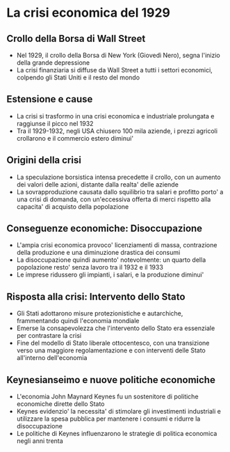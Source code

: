 # La crisi economica del 1929

## Crollo della Borsa di Wall Street
- Nel 1929, il crollo della Borsa di New York (Giovedì Nero), segna l'inizio della grande depressione
- La crisi finanziaria si diffuse da Wall Street a tutti i settori economici, colpendo gli Stati Uniti e il resto
del mondo

## Estensione e cause
- La crisi si trasformo in una crisi economica e industriale prolungata e raggiunse il picco nel 1932
- Tra il 1929-1932, negli USA chiusero 100 mila aziende, i prezzi agricoli crollarono e il commercio estero diminui'

## Origini della crisi
- La speculazione borsistica intensa precedette il crollo, con un aumento dei valori delle azioni, distante dalla
realta' delle aziende
- La sovrapproduzione causata dallo squilibrio tra salari e profitto porto' a una crisi di domanda, con un'eccessiva
offerta di merci rispetto alla capacita' di acquisto della popolazione

## Conseguenze economiche: Disoccupazione
- L'ampia crisi economica provoco' licenziamenti di massa, contrazione della produzione e una diminuzione drastica 
dei consumi
- La disoccupazione quindi aumento' notevolmente: un quarto della popolazione resto' senza lavoro tra il 1932 e il 1933
- Le imprese ridussero gli impianti, i salari, e la produzione diminui'

## Risposta alla crisi: Intervento dello Stato
- Gli Stati adottarono misure protezionistiche e autarchiche, frammentando quindi l'economia mondiale
- Emerse la consapevolezza che l'intervento dello Stato era essenziale per contrastare la crisi
- Fine del modello di Stato liberale ottocentesco, con una transizione verso una maggiore regolamentazione e con
interventi delle Stato all'interno dell'economia

## Keynesianseimo e nuove politiche economiche
- L'economia John Maynard Keynes fu un sostenitore di politiche economiche dirette dello Stato
- Keynes evidenzio' la necessita' di stimolare gli investimenti industriali e utilizzare la spesa pubblica per 
mantenere i consumi e ridurre la disoccupazione
- Le politiche di Keynes influenzarono le strategie di politica economica negli anni trenta

